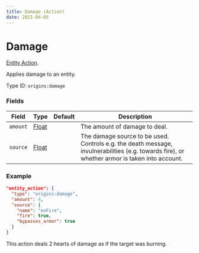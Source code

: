 ```yaml
---
title: Damage (Action)
date: 2021-04-05
---
```

# Damage

[Entity Action](../entity_actions.md).

Applies damage to an entity.

Type ID: `origins:damage`

### Fields

Field  | Type | Default | Description
-------|------|---------|-------------
`amount` | [Float](../data_types/float.md) |  | The amount of damage to deal.
`source` | [Float](../data_types/damage_source.md) |  | The damage source to be used. Controls e.g. the death message, invulnerabilities (e.g. towards fire), or whether armor is taken into account.

### Example
```json
"entity_action": {
  "type": "origins:damage",
  "amount": 4,
  "source": {
    "name": "onFire",
    "fire": true,
    "bypasses_armor": true
  }
}
```
This action deals 2 hearts of damage as if the target was burning.
